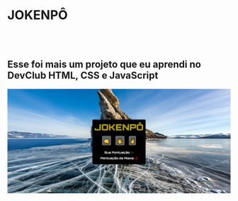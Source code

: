 <h1>JOKENPÔ </h1>
<br><br>
<h2> Esse foi mais um projeto que eu aprendi no DevClub HTML, CSS e JavaScript</h2>

<img src="assets/img-jokenpo.png" />
